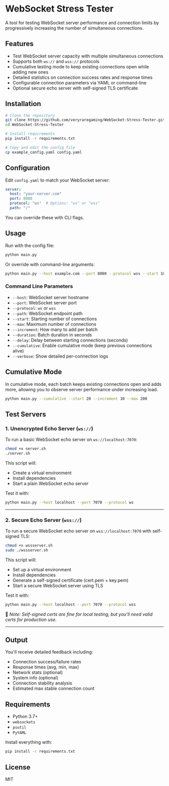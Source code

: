 
# WebSocket Stress Tester

A tool for testing WebSocket server performance and connection limits by progressively increasing the number of simultaneous connections.

## Features

- Test WebSocket server capacity with multiple simultaneous connections
- Supports both `ws://` and `wss://` protocols
- Cumulative testing mode to keep existing connections open while adding new ones
- Detailed statistics on connection success rates and response times
- Configurable connection parameters via YAML or command-line
- Optional secure echo server with self-signed TLS certificate

## Installation

```bash
# Clone the repository
git clone https://github.com/veryraregaming/WebSocket-Stress-Tester.git
cd WebSocket-Stress-Tester

# Install requirements
pip install -r requirements.txt

# Copy and edit the config file
cp example_config.yaml config.yaml
```

## Configuration

Edit `config.yaml` to match your WebSocket server:

```yaml
server:
  host: "your-server.com"
  port: 8080
  protocol: "ws"  # Options: "ws" or "wss"
  path: "/"
```

You can override these with CLI flags.

## Usage

Run with the config file:

```bash
python main.py
```

Or override with command-line arguments:

```bash
python main.py --host example.com --port 8080 --protocol wss --start 10 --max 100 --increment 5 --duration 10 --cumulative
```

### Command Line Parameters

- `--host`: WebSocket server hostname
- `--port`: WebSocket server port
- `--protocol`: `ws` or `wss`
- `--path`: WebSocket endpoint path
- `--start`: Starting number of connections
- `--max`: Maximum number of connections
- `--increment`: How many to add per batch
- `--duration`: Batch duration in seconds
- `--delay`: Delay between starting connections (seconds)
- `--cumulative`: Enable cumulative mode (keep previous connections alive)
- `--verbose`: Show detailed per-connection logs

## Cumulative Mode

In cumulative mode, each batch keeps existing connections open and adds more, allowing you to observe server performance under increasing load.

```bash
python main.py --cumulative --start 20 --increment 10 --max 200
```

## Test Servers

### 1. Unencrypted Echo Server (`ws://`)
To run a basic WebSocket echo server on `ws://localhost:7070`:

```bash
chmod +x server.sh
./server.sh
```

This script will:
- Create a virtual environment
- Install dependencies
- Start a plain WebSocket echo server

Test it with:

```bash
python main.py --host localhost --port 7070 --protocol ws
```

---

### 2. Secure Echo Server (`wss://`)
To run a secure WebSocket echo server on `wss://localhost:7070` with self-signed TLS:

```bash
chmod +x wssserver.sh
sudo ./wssserver.sh
```

This script will:
- Set up a virtual environment
- Install dependencies
- Generate a self-signed certificate (cert.pem + key.pem)
- Start a secure WebSocket server using TLS

Test it with:

```bash
python main.py --host localhost --port 7070 --protocol wss
```

📌 _Note: Self-signed certs are fine for local testing, but you'll need valid certs for production use._

---

## Output

You'll receive detailed feedback including:
- Connection success/failure rates
- Response times (avg, min, max)
- Network stats (optional)
- System info (optional)
- Connection stability analysis
- Estimated max stable connection count

## Requirements

- Python 3.7+
- `websockets`
- `psutil`
- `PyYAML`

Install everything with:

```bash
pip install -r requirements.txt
```

## License

MIT
